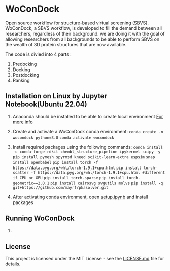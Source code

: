 # WoConDock
<!-- markdown-link-check-disable-next-line -->
Open source workflow for structure-based virtual screening (SBVS).
WoConDock, a SBVS workflow, is developed to fill the demand between all researchers, regardless of their background. we are doing it with the goal of allowing researchers from all backgrounds to be able to perform SBVS on the wealth of 3D protein structures that are now available.

The code is divied into 4 parts :
1. Predocking
2. Docking
3. Postdocking
4. Ranking

## Installation on Linux by Jupyter Notebook(Ubuntu 22.04)
<!-- markdown-link-check-disable-next-line -->

1. Anaconda should be installed to be able to create local environment [For more info](https://docs.anaconda.com/anaconda/install/index.html)

2. Create and activate a WoConDock conda environment:
`conda create -n wocondock python=3.8`
`conda activate wocondock`

3. Install required packages using the following commands:
`conda install -c conda-forge rdkit chembl_structure_pipeline ipykernel scipy -y`
`pip install pymesh spyrmsd kneed scikit-learn-extra espsim`
`snap install openbabel`
`pip install torch -f https://data.pyg.org/whl/torch-1.9.1+cpu.html`
`pip install torch-scatter -f https://data.pyg.org/whl/torch-1.9.1+cpu.html #different if CPU or GPU`
`pip install torch-sparse`
`pip install torch-geometric==2.0.1`
`pip install cairosvg svgutils molvs`
`pip install -q git+https://github.com/mayrf/pkasolver.git`


2. After activating conda environment, open [setup.ipynb](https://gitlab.com/hibrahim21/CADD22/-/blob/main/consensus_docking_python/setup.ipynb) and install packages

## Running WoConDock

1. 

## License
<!-- markdown-link-check-disable-next-line -->
This project is licensed under the MIT License - see the [LICENSE.md](https://gitlab.com/hibrahim21/CADD22/-/blob/main/LICENSE) file for details.


